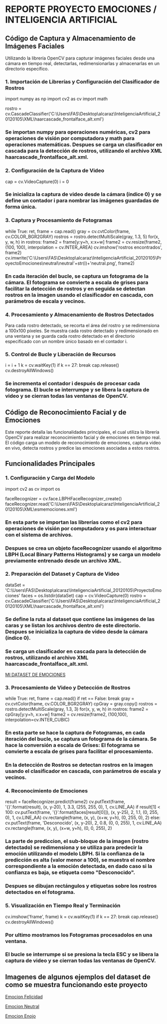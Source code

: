 # REPORTE PROYECTO EMOCIONES / INTELIGENCIA ARTIFICIAL 

## Código de Captura y Almacenamiento de Imágenes Faciales

Utilizando la librería OpenCV para capturar imágenes faciales desde una cámara en tiempo real, detectarlas, redimensionarlas y almacenarlas en un directorio específico.

### 1. Importación de Librerías y Configuración del Clasificador de Rostros

import numpy as np
import cv2 as cv
import math

rostro = cv.CascadeClassifier('C:\\Users\\FAS\\Desktop\\alcaraz\\InteligenciaArtificial_20120105\\XML\\haarcascade_frontalface_alt.xml')

### Se importan numpy para operaciones numéricas, cv2 para operaciones de visión por computadora y math para operaciones matemáticas. Despues se carga un clasificador en cascada para la detección de rostros, utilizando el archivo XML haarcascade_frontalface_alt.xml.

### 2. Configuración de la Captura de Video

cap = cv.VideoCapture(0)
i = 0

### Se inicializa la captura de video desde la cámara (índice 0) y se define un contador i para nombrar las imágenes guardadas de forma única.

### 3. Captura y Procesamiento de Fotogramas

while True:
    ret, frame = cap.read()
    gray = cv.cvtColor(frame, cv.COLOR_BGR2GRAY)
    rostros = rostro.detectMultiScale(gray, 1.3, 5)
    for(x, y, w, h) in rostros:
        frame2 = frame[y:y+h, x:x+w]
        frame2 = cv.resize(frame2, (100, 100), interpolation = cv.INTER_AREA)
        cv.imshow('rostros encontrados', frame2)
        cv.imwrite('C:\\Users\\FAS\\Desktop\\alcaraz\\InteligenciaArtificial_20120105\\ProyectoEmociones\\neutral\\neutral'+str(i)+'neutral.png', frame2)

### En cada iteración del bucle, se captura un fotograma de la cámara. El fotograma se convierte a escala de grises para facilitar la detección de rostros y en seguida se detectan rostros en la imagen usando el clasificador en cascada, con parámetros de escala y vecinos.

### 4. Procesamiento y Almacenamiento de Rostros Detectados

Para cada rostro detectado, se recorta el área del rostro y se redimensiona a 100x100 píxeles. Se muestra cada rostro detectado y redimensionado en una ventana y se guarda cada rostro detectado en el directorio especificado con un nombre único basado en el contador i.

### 5. Control de Bucle y Liberación de Recursos

 i = i + 1
    k = cv.waitKey(1)
    if k == 27:
        break
cap.release()
cv.destroyAllWindows()
### Se incrementa el contador i después de procesar cada fotograma. El bucle se interrumpe y se libera la captura de video y se cierran todas las ventanas de OpenCV.

## Código de Reconocimiento Facial y de Emociones


Este reporte detalla las funcionalidades principales, el cual utiliza la librería OpenCV para realizar reconocimiento facial y de emociones en tiempo real. El código carga un modelo de reconocimiento de emociones, captura video en vivo, detecta rostros y predice las emociones asociadas a estos rostros.

## Funcionalidades Principales

### 1. Configuración y Carga del Modelo

import cv2 as cv
import os

faceRecognizer = cv.face.LBPHFaceRecognizer_create()
faceRecognizer.read('C:\\Users\\FAS\\Desktop\\alcaraz\\InteligenciaArtificial_20120105\\XML\\esmemociones.xml')

### En esta parte se importan las librerías como el cv2 para operaciones de visión por computadora y os para interactuar con el sistema de archivos.
### Despues se crea un objeto faceRecognizer usando el algoritmo LBPH (Local Binary Patterns Histograms) y se carga un modelo previamente entrenado desde un archivo XML.

### 2. Preparación del Dataset y Captura de Video

dataSet = 'C:\\Users\\FAS\\Desktop\\alcaraz\\InteligenciaArtificial_20120105\\ProyectoEmociones'
faces  = os.listdir(dataSet)
cap = cv.VideoCapture(0)
rostro = cv.CascadeClassifier('C:\\Users\\FAS\\Desktop\\alcaraz\\InteligenciaArtificial_20120105\\XML\\haarcascade_frontalface_alt.xml')

### Se define la ruta al dataset que contiene las imágenes de las caras y se listan los archivos dentro de este directorio. Despues se inicializa la captura de video desde la cámara (índice 0).
### Se carga un clasificador en cascada para la detección de rostros, utilizando el archivo XML haarcascade_frontalface_alt.xml.

[MI DATASET DE EMOCIONES](/Imagenes/dataemo.png)

### 3. Procesamiento de Video y Detección de Rostros

while True:
    ret, frame = cap.read()
    if ret == False: break
    gray = cv.cvtColor(frame, cv.COLOR_BGR2GRAY)
    cpGray = gray.copy()
    rostros = rostro.detectMultiScale(gray, 1.3, 3)
    for(x, y, w, h) in rostros:
        frame2 = cpGray[y:y+h, x:x+w]
        frame2 = cv.resize(frame2,  (100,100), interpolation=cv.INTER_CUBIC)

### En esta parte se hace la captura de Fotogramas, en cada iteración del bucle, se captura un fotograma de la cámara. Se hace la conversión a escala de Grises: El fotograma se convierte a escala de grises para facilitar el procesamiento.
### En la detección de Rostros se detectan rostros en la imagen usando el clasificador en cascada, con parámetros de escala y vecinos.

### 4. Reconocimiento de Emociones

result = faceRecognizer.predict(frame2)
cv.putText(frame, '{}'.format(result), (x, y-20), 1, 3.3, (255, 255, 0), 1, cv.LINE_AA)
if result[1] < 100:
    cv.putText(frame, '{}'.format(faces[result[0]]), (x, y-25), 2, 1.1, (0, 255, 0), 1, cv.LINE_AA)
    cv.rectangle(frame, (x, y), (x+w, y+h), (0, 255, 0), 2)
else:
    cv.putText(frame, 'Desconocido', (x, y-20), 2, 0.8, (0, 0, 255), 1, cv.LINE_AA)
    cv.rectangle(frame, (x, y), (x+w, y+h), (0, 0, 255), 2)

### La parte de prediccion, el sub-bloque de la imagen (rostro detectado) se redimensiona y se utiliza para predecir la emoción utilizando el modelo LBPH. Si la confianza de la predicción es alta (valor menor a 100), se muestra el nombre correspondiente a la emoción detectada, en dado caso si la confianza es baja, se etiqueta como "Desconocido".
### Despues se dibujan rectángulos y etiquetas sobre los rostros detectados en el fotograma.

### 5. Visualización en Tiempo Real y Terminación

cv.imshow('frame', frame)
k = cv.waitKey(1)
if k == 27:
    break
cap.release()
cv.destroyAllWindows()

### Por ultimo mostramos los Fotogramas procesadolos en una ventana.
### El bucle se interrumpe si se presiona la tecla ESC y se libera la captura de video y se cierran todas las ventanas de OpenCV.

## Imagenes de algunos ejemplos del dataset de como se muestra funcionando este proyecto 

[Emocion Felicidad](/Imagenes/felix.png)

[Emocion Neutral](/Imagenes/neutral.png)

[Emocion Enojo](/Imagenes/enojo.png)